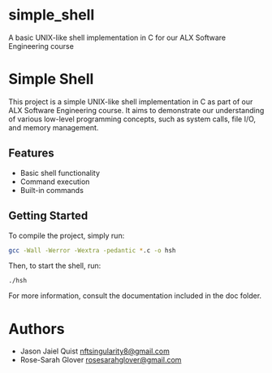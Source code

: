 # simple_shell
A basic UNIX-like shell implementation in C for our ALX Software Engineering course

# Simple Shell

This project is a simple UNIX-like shell implementation in C as part of our ALX Software Engineering course. It aims to demonstrate our understanding of various low-level programming concepts, such as system calls, file I/O, and memory management.

## Features

- Basic shell functionality
- Command execution
- Built-in commands

## Getting Started

To compile the project, simply run:

```bash
gcc -Wall -Werror -Wextra -pedantic *.c -o hsh
```
Then, to start the shell, run:
```
./hsh
```

For more information, consult the documentation included in the doc folder.

# Authors
- Jason Jaiel Quist <nftsingularity8@gmail.com>
- Rose-Sarah Glover <rosesarahglover@gmail.com>
